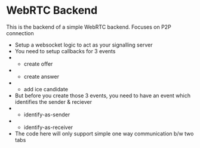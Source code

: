 # WebRTC Backend

This is the backend of a simple WebRTC backend. Focuses on P2P connection

- Setup a websocket logic to act as your signalling server
- You need to setup callbacks for 3 events
- - create offer
- - create answer
- - add ice candidate
- But before you create those 3 events, you need to have an event which identifies the sender & reciever
- - identify-as-sender
- - identify-as-receiver
- The code here will only support simple one way communication b/w two tabs